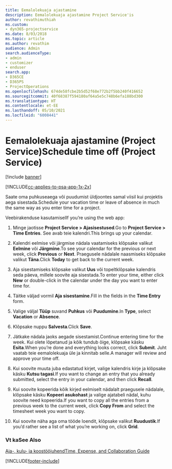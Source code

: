 ```yaml
---
title: Eemalolekuaja ajastamine
description: Eemalolekuaja ajastamine Project Service'is
author: revathimuthiah
ms.custom:
- dyn365-projectservice
ms.date: 8/03/2018
ms.topic: article
ms.author: revathim
audience: Admin
search.audienceType:
- admin
- customizer
- enduser
search.app:
- D365CE
- D365PS
- ProjectOperations
ms.openlocfilehash: 674de58fcbe2b5d52f68e772b2f5bb240f416652
ms.sourcegitcommit: 40f68387f594180af64a5e5c748b6efa188bd300
ms.translationtype: HT
ms.contentlocale: et-EE
ms.lasthandoff: 05/10/2021
ms.locfileid: "6008441"
---
```

# <a name="schedule-time-off-project-service"></a><span data-ttu-id="33002-103">Eemalolekuaja ajastamine (Project Service)</span><span class="sxs-lookup"><span data-stu-id="33002-103">Schedule time off (Project Service)</span></span>

[!include [banner](../includes/psa-now-project-operations.md)]

[!INCLUDE[cc-applies-to-psa-app-1x-2x](../includes/cc-applies-to-psa-app-1x-2x.md)]

<span data-ttu-id="33002-104">Saate oma puhkuseaega või puudumist üldjoontes samal viisil kui projektis aega sisestada.</span><span class="sxs-lookup"><span data-stu-id="33002-104">Schedule your vacation time or leave of absence in much the same way as you enter time for a project.</span></span>  
  
 <span data-ttu-id="33002-105">Veebirakenduse kasutamisel</span><span class="sxs-lookup"><span data-stu-id="33002-105">If you’re using the web app:</span></span>  
  
1.  <span data-ttu-id="33002-106">Minge jaotisse **Project Service > Ajasisestused**.</span><span class="sxs-lookup"><span data-stu-id="33002-106">Go to **Project Service > Time Entries**.</span></span> <span data-ttu-id="33002-107">See avab teie kalendri.</span><span class="sxs-lookup"><span data-stu-id="33002-107">This brings up your calendar.</span></span>  
  
2.  <span data-ttu-id="33002-108">Kalendri eelmise või järgmise nädala vaatamiseks klõpsake valikut **Eelmine** või **Järgmine**.</span><span class="sxs-lookup"><span data-stu-id="33002-108">To see your calendar for the previous or next week, click **Previous** or **Next**.</span></span> <span data-ttu-id="33002-109">Praegusele nädalale naasmiseks klõpsake valikut **Täna**.</span><span class="sxs-lookup"><span data-stu-id="33002-109">Click **Today** to get back to the current week.</span></span>  
  
3.  <span data-ttu-id="33002-110">Aja sisestamiseks klõpsake valikut **Uus** või topeltklõpsake kalendris seda päeva, millele soovite aja sisestada.</span><span class="sxs-lookup"><span data-stu-id="33002-110">To enter your time, either click **New** or double-click in the calendar under the day you want to enter time for.</span></span>  
  
4.  <span data-ttu-id="33002-111">Täitke väljad vormil **Aja sisestamine**.</span><span class="sxs-lookup"><span data-stu-id="33002-111">Fill in the fields in the **Time Entry** form.</span></span>  
  
5.  <span data-ttu-id="33002-112">Valige väljal **Tüüp** suvand **Puhkus** või **Puudumine**.</span><span class="sxs-lookup"><span data-stu-id="33002-112">In **Type**, select **Vacation** or **Absence**.</span></span>  
  
6.  <span data-ttu-id="33002-113">Klõpsake nuppu **Salvesta**.</span><span class="sxs-lookup"><span data-stu-id="33002-113">Click **Save**.</span></span>  
  
7.  <span data-ttu-id="33002-114">Jätkake nädala jaoks aegade sisestamist.</span><span class="sxs-lookup"><span data-stu-id="33002-114">Continue entering time for the week.</span></span> <span data-ttu-id="33002-115">Kui olete lõpetanud ja kõik tundub õige, klõpsake käsku **Esita**.</span><span class="sxs-lookup"><span data-stu-id="33002-115">When you’re done and everything looks correct, click **Submit**.</span></span> <span data-ttu-id="33002-116">Juht vaatab teie eemalolekuaja üle ja kinnitab selle.</span><span class="sxs-lookup"><span data-stu-id="33002-116">A manager will review and approve your time off.</span></span>  
  
8.  <span data-ttu-id="33002-117">Kui soovite muuta juba edastatud kirjet, valige kalendris kirje ja klõpsake käsku **Kutsu tagasi**.</span><span class="sxs-lookup"><span data-stu-id="33002-117">If you want to change an entry that you already submitted, select the entry in your calendar, and then click **Recall**.</span></span>  
  
9. <span data-ttu-id="33002-118">Kui soovite kopeerida kõik kirjed eelmiselt nädalalt praegusele nädalale, klõpsake käsku **Kopeeri asukohast** ja valige ajatabeli nädal, kuhu soovite need kopeerida.</span><span class="sxs-lookup"><span data-stu-id="33002-118">If you want to copy all the entries from a previous week to the current week, click **Copy From** and select the timesheet week you want to copy.</span></span>  
  
10. <span data-ttu-id="33002-119">Kui soovite näha aga oma tööde loendit, klõpsake valikut **Ruudustik**.</span><span class="sxs-lookup"><span data-stu-id="33002-119">If you’d rather see a list of what you’re working on, click **Grid**.</span></span>  
  
### <a name="see-also"></a><span data-ttu-id="33002-120">Vt ka</span><span class="sxs-lookup"><span data-stu-id="33002-120">See Also</span></span>  
 [<span data-ttu-id="33002-121">Aja-, kulu- ja koostööjuhend</span><span class="sxs-lookup"><span data-stu-id="33002-121">Time, Expense, and Collaboration Guide</span></span>](../psa/time-expense-collaboration-guide.md)


[!INCLUDE[footer-include](../includes/footer-banner.md)]